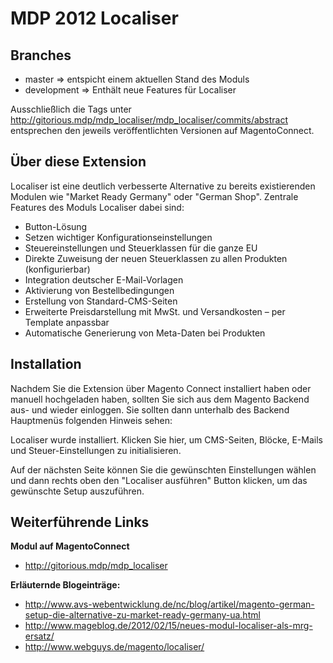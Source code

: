 # MDP 2012 Localiser

## Branches

* master => entspicht einem aktuellen Stand des Moduls
* development => Enthält neue Features für Localiser

Ausschließlich die Tags unter http://gitorious.mdp/mdp_localiser/mdp_localiser/commits/abstract entsprechen den jeweils veröffentlichten Versionen auf MagentoConnect. 


## Über diese Extension

Localiser ist eine deutlich verbesserte Alternative zu bereits existierenden Modulen wie "Market Ready Germany" oder "German Shop". Zentrale Features des Moduls Localiser dabei sind:

* Button-Lösung
* Setzen wichtiger Konfigurationseinstellungen
* Steuereinstellungen und Steuerklassen für die ganze EU
* Direkte Zuweisung der neuen Steuerklassen zu allen Produkten (konfigurierbar)
* Integration deutscher E-Mail-Vorlagen
* Aktivierung von Bestellbedingungen
* Erstellung von Standard-CMS-Seiten
* Erweiterte Preisdarstellung mit MwSt. und Versandkosten – per Template anpassbar
* Automatische Generierung von Meta-Daten bei Produkten

## Installation

Nachdem Sie die Extension über Magento Connect installiert haben oder manuell hochgeladen haben, sollten Sie sich aus dem Magento Backend aus- und wieder einloggen. Sie sollten dann unterhalb des Backend Hauptmenüs folgenden Hinweis sehen:

Localiser wurde installiert. Klicken Sie hier, um CMS-Seiten, Blöcke, E-Mails und Steuer-Einstellungen zu initialisieren.

Auf der nächsten Seite können Sie die gewünschten Einstellungen wählen und dann rechts oben den "Localiser ausführen" Button klicken, um das gewünschte Setup auszuführen.

## Weiterführende Links

**Modul auf MagentoConnect** 

* http://gitorious.mdp/mdp_localiser

**Erläuternde Blogeinträge:**

* http://www.avs-webentwicklung.de/nc/blog/artikel/magento-german-setup-die-alternative-zu-market-ready-germany-ua.html
* http://www.mageblog.de/2012/02/15/neues-modul-localiser-als-mrg-ersatz/
* http://www.webguys.de/magento/localiser/
